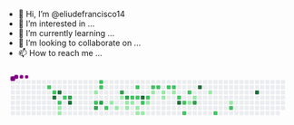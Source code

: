 - 👋 Hi, I’m @eliudefrancisco14
- 👀 I’m interested in ...
- 🌱 I’m currently learning ...
- 💞️ I’m looking to collaborate on ...
- 📫 How to reach me ...

<!---
eliudefrancisco14/eliudefrancisco14 is a ✨ special ✨ repository because its `README.md` (this file) appears on your GitHub profile.
You can click the Preview link to take a look at your changes.
--->
<svg viewBox="-16 -32 880 192" width="880" height="192" xmlns="http://www.w3.org/2000/svg"><style>@keyframes c0{61.36%{fill:var(--c2)}61.38%,to{fill:var(--ce)}}@keyframes c1{60.74%{fill:var(--c2)}60.76%,to{fill:var(--ce)}}@keyframes c2{95.94%{fill:var(--c4)}95.96%,to{fill:var(--ce)}}@keyframes c3{95.32%{fill:var(--c4)}95.34%,to{fill:var(--ce)}}@keyframes c4{59.18%{fill:var(--c2)}59.2%,to{fill:var(--ce)}}@keyframes c5{4.66%{fill:var(--c1)}4.68%,to{fill:var(--ce)}}@keyframes c6{4.97%{fill:var(--c1)}4.99%,to{fill:var(--ce)}}@keyframes c7{58.56%{fill:var(--c2)}58.58%,to{fill:var(--ce)}}@keyframes c8{63.85%{fill:var(--c3)}63.87%,to{fill:var(--ce)}}@keyframes c9{94.07%{fill:var(--c4)}94.09%,to{fill:var(--ce)}}@keyframes ca{8.4%{fill:var(--c1)}8.42%,to{fill:var(--ce)}}@keyframes cb{55.75%{fill:var(--c2)}55.77%,to{fill:var(--ce)}}@keyframes cc{66.66%{fill:var(--c3)}66.68%,to{fill:var(--ce)}}@keyframes cd{54.2%{fill:var(--c2)}54.22%,to{fill:var(--ce)}}@keyframes ce{53.88%{fill:var(--c2)}53.9%,to{fill:var(--ce)}}@keyframes cf{66.03%{fill:var(--c3)}66.05%,to{fill:var(--ce)}}@keyframes cg{31.14%{fill:var(--c2)}31.16%,to{fill:var(--ce)}}@keyframes ch{9.96%{fill:var(--c1)}9.98%,to{fill:var(--ce)}}@keyframes ci{10.58%{fill:var(--c1)}10.6%,to{fill:var(--ce)}}@keyframes cj{69.77%{fill:var(--c3)}69.79%,to{fill:var(--ce)}}@keyframes ck{29.59%{fill:var(--c1)}29.61%,to{fill:var(--ce)}}@keyframes cl{69.15%{fill:var(--c3)}69.17%,to{fill:var(--ce)}}@keyframes cm{11.52%{fill:var(--c1)}11.54%,to{fill:var(--ce)}}@keyframes cn{11.2%{fill:var(--c1)}11.22%,to{fill:var(--ce)}}@keyframes co{33.32%{fill:var(--c2)}33.34%,to{fill:var(--ce)}}@keyframes cp{11.83%{fill:var(--c1)}11.85%,to{fill:var(--ce)}}@keyframes cq{34.26%{fill:var(--c2)}34.28%,to{fill:var(--ce)}}@keyframes cr{33.63%{fill:var(--c2)}33.65%,to{fill:var(--ce)}}@keyframes cs{12.45%{fill:var(--c1)}12.47%,to{fill:var(--ce)}}@keyframes ct{12.76%{fill:var(--c1)}12.78%,to{fill:var(--ce)}}@keyframes cu{89.4%{fill:var(--c4)}89.42%,to{fill:var(--ce)}}@keyframes cv{50.46%{fill:var(--c2)}50.48%,to{fill:var(--ce)}}@keyframes cw{13.07%{fill:var(--c1)}13.09%,to{fill:var(--ce)}}@keyframes cx{49.83%{fill:var(--c2)}49.85%,to{fill:var(--ce)}}@keyframes cy{14.01%{fill:var(--c1)}14.03%,to{fill:var(--ce)}}@keyframes cz{35.19%{fill:var(--c2)}35.21%,to{fill:var(--ce)}}@keyframes c10{14.94%{fill:var(--c1)}14.96%,to{fill:var(--ce)}}@keyframes c11{35.5%{fill:var(--c2)}35.52%,to{fill:var(--ce)}}@keyframes c12{15.57%{fill:var(--c1)}15.59%,to{fill:var(--ce)}}@keyframes c13{15.88%{fill:var(--c1)}15.9%,to{fill:var(--ce)}}@keyframes c14{36.13%{fill:var(--c2)}36.15%,to{fill:var(--ce)}}@keyframes c15{36.44%{fill:var(--c2)}36.46%,to{fill:var(--ce)}}@keyframes c16{16.81%{fill:var(--c1)}16.83%,to{fill:var(--ce)}}@keyframes c17{37.37%{fill:var(--c2)}37.39%,to{fill:var(--ce)}}@keyframes c18{76.31%{fill:var(--c4)}76.33%,to{fill:var(--ce)}}@keyframes c19{38%{fill:var(--c2)}38.02%,to{fill:var(--ce)}}@keyframes c1a{38.62%{fill:var(--c2)}38.64%,to{fill:var(--ce)}}@keyframes c1b{40.18%{fill:var(--c2)}40.2%,to{fill:var(--ce)}}@keyframes c1c{24.6%{fill:var(--c1)}24.62%,to{fill:var(--ce)}}@keyframes c1d{18.37%{fill:var(--c1)}18.39%,to{fill:var(--ce)}}@keyframes c1e{75.38%{fill:var(--c3)}75.4%,to{fill:var(--ce)}}@keyframes c1f{78.49%{fill:var(--c4)}78.51%,to{fill:var(--ce)}}@keyframes c1g{19.62%{fill:var(--c1)}19.64%,to{fill:var(--ce)}}@keyframes c1h{42.98%{fill:var(--c2)}43%,to{fill:var(--ce)}}@keyframes c1i{21.49%{fill:var(--c1)}21.51%,to{fill:var(--ce)}}@keyframes c1j{44.23%{fill:var(--c2)}44.25%,to{fill:var(--ce)}}@keyframes c1k{82.23%{fill:var(--c4)}82.25%,to{fill:var(--ce)}}@keyframes u0{4.66%{transform:scale(0,1)}4.68%,4.97%{transform:scale(.05,1)}4.99%,8.4%{transform:scale(.1,1)}8.42%,9.96%{transform:scale(.14,1)}10.58%,9.98%{transform:scale(.19,1)}10.6%,11.2%{transform:scale(.24,1)}11.22%,11.52%{transform:scale(.29,1)}11.54%,11.83%{transform:scale(.33,1)}11.85%,12.45%{transform:scale(.38,1)}12.47%,12.76%{transform:scale(.43,1)}12.78%,13.07%{transform:scale(.48,1)}13.09%,14.01%{transform:scale(.52,1)}14.03%,14.94%{transform:scale(.57,1)}14.96%,15.57%{transform:scale(.62,1)}15.59%,15.88%{transform:scale(.67,1)}15.9%,16.81%{transform:scale(.71,1)}16.83%,18.37%{transform:scale(.76,1)}18.39%,19.62%{transform:scale(.81,1)}19.64%,21.49%{transform:scale(.86,1)}21.51%,24.6%{transform:scale(.9,1)}24.62%,29.59%{transform:scale(.95,1)}29.61%,to{transform:scale(1,1)}}@keyframes u1{31.14%{transform:scale(0,1)}31.16%,33.32%{transform:scale(.04,1)}33.34%,33.63%{transform:scale(.09,1)}33.65%,34.26%{transform:scale(.13,1)}34.28%,35.19%{transform:scale(.17,1)}35.21%,35.5%{transform:scale(.22,1)}35.52%,36.13%{transform:scale(.26,1)}36.15%,36.44%{transform:scale(.3,1)}36.46%,37.37%{transform:scale(.35,1)}37.39%,38%{transform:scale(.39,1)}38.02%,38.62%{transform:scale(.43,1)}38.64%,40.18%{transform:scale(.48,1)}40.2%,42.98%{transform:scale(.52,1)}43%,44.23%{transform:scale(.57,1)}44.25%,49.83%{transform:scale(.61,1)}49.85%,50.46%{transform:scale(.65,1)}50.48%,53.88%{transform:scale(.7,1)}53.9%,54.2%{transform:scale(.74,1)}54.22%,55.75%{transform:scale(.78,1)}55.77%,58.56%{transform:scale(.83,1)}58.58%,59.18%{transform:scale(.87,1)}59.2%,60.74%{transform:scale(.91,1)}60.76%,61.36%{transform:scale(.96,1)}61.38%,to{transform:scale(1,1)}}@keyframes u2{63.85%{transform:scale(0,1)}63.87%,66.03%{transform:scale(.17,1)}66.05%,66.66%{transform:scale(.33,1)}66.68%,69.15%{transform:scale(.5,1)}69.17%,69.77%{transform:scale(.67,1)}69.79%,75.38%{transform:scale(.83,1)}75.4%,to{transform:scale(1,1)}}@keyframes u3{76.31%{transform:scale(0,1)}76.33%,78.49%{transform:scale(.14,1)}78.51%,82.23%{transform:scale(.29,1)}82.25%,89.4%{transform:scale(.43,1)}89.42%,94.07%{transform:scale(.57,1)}94.09%,95.32%{transform:scale(.71,1)}95.34%,95.94%{transform:scale(.86,1)}95.96%,to{transform:scale(1,1)}}@keyframes s0{0%,99.69%{transform:translate(0,-16px)}.31%{transform:translate(0,0)}2.18%{transform:translate(96px,0)}2.8%{transform:translate(96px,32px)}3.12%,60.44%{transform:translate(112px,32px)}3.74%,59.81%{transform:translate(112px,64px)}4.05%{transform:translate(128px,64px)}4.36%{transform:translate(128px,80px)}4.67%{transform:translate(144px,80px)}4.98%{transform:translate(144px,96px)}6.85%{transform:translate(240px,96px)}7.79%{transform:translate(240px,48px)}8.1%{transform:translate(256px,48px)}8.41%{transform:translate(256px,32px)}9.35%{transform:translate(304px,32px)}9.97%{transform:translate(304px,64px)}10.28%{transform:translate(320px,64px)}10.59%{transform:translate(320px,80px)}11.21%,68.54%{transform:translate(352px,80px)}11.53%{transform:translate(352px,64px)}12.15%,28.35%,50.78%{transform:translate(384px,64px)}12.77%{transform:translate(384px,96px)}13.4%{transform:translate(416px,96px)}14.02%,50.16%{transform:translate(416px,64px)}14.33%{transform:translate(432px,64px)}14.95%{transform:translate(432px,32px)}15.58%{transform:translate(464px,32px)}15.89%{transform:translate(464px,48px)}16.51%{transform:translate(496px,48px)}16.82%{transform:translate(496px,32px)}17.45%{transform:translate(528px,32px)}17.76%,37.69%{transform:translate(528px,48px)}19.31%{transform:translate(608px,48px)}19.63%{transform:translate(608px,32px)}20.87%{transform:translate(672px,32px)}21.5%{transform:translate(672px,64px)}21.81%{transform:translate(656px,64px)}22.12%{transform:translate(656px,48px)}24.3%{transform:translate(544px,48px)}24.92%{transform:translate(544px,80px)}28.04%{transform:translate(384px,80px)}29.28%{transform:translate(336px,64px)}29.6%{transform:translate(336px,48px)}30.53%{transform:translate(288px,48px)}31.15%{transform:translate(288px,80px)}32.71%{transform:translate(368px,80px)}33.33%{transform:translate(368px,48px)}33.64%{transform:translate(384px,48px)}34.27%,51.71%{transform:translate(384px,16px)}36.76%{transform:translate(512px,16px)}37.38%,76.64%{transform:translate(512px,48px)}38.63%{transform:translate(528px,96px)}38.94%{transform:translate(544px,96px)}40.19%{transform:translate(544px,32px)}41.74%{transform:translate(624px,32px)}42.99%{transform:translate(624px,96px)}43.93%{transform:translate(672px,96px)}44.86%{transform:translate(672px,48px)}49.84%{transform:translate(416px,48px)}53.89%{transform:translate(272px,16px)}54.21%{transform:translate(272px,0)}54.52%{transform:translate(256px,0)}55.76%,66.36%{transform:translate(256px,64px)}56.07%{transform:translate(240px,64px)}56.7%{transform:translate(240px,32px)}58.26%,95.02%{transform:translate(160px,32px)}58.57%{transform:translate(160px,48px)}58.88%{transform:translate(144px,48px)}59.19%{transform:translate(144px,64px)}60.75%,95.64%{transform:translate(128px,32px)}61.06%{transform:translate(128px,16px)}61.37%{transform:translate(112px,16px)}61.68%,97.2%{transform:translate(112px,0)}62.93%{transform:translate(176px,0)}63.86%,93.77%{transform:translate(176px,48px)}65.73%{transform:translate(272px,48px)}66.04%{transform:translate(272px,64px)}66.67%{transform:translate(256px,80px)}69.47%{transform:translate(352px,32px)}69.78%{transform:translate(336px,32px)}70.09%{transform:translate(336px,16px)}74.45%{transform:translate(560px,16px)}75.39%{transform:translate(560px,64px)}76.32%{transform:translate(512px,64px)}77.88%{transform:translate(576px,48px)}78.5%{transform:translate(576px,16px)}81.93%{transform:translate(752px,16px)}82.24%{transform:translate(752px,32px)}89.1%{transform:translate(400px,32px)}89.41%{transform:translate(400px,48px)}94.08%{transform:translate(176px,64px)}94.39%{transform:translate(160px,64px)}95.95%{transform:translate(128px,48px)}96.26%{transform:translate(112px,48px)}98.13%{transform:translate(64px,0)}98.44%{transform:translate(64px,-16px)}}@keyframes s1{0%,99.69%{transform:translate(16px,-16px)}.31%{transform:translate(0,-16px)}.62%{transform:translate(0,0)}2.49%{transform:translate(96px,0)}3.12%{transform:translate(96px,32px)}3.43%,60.75%{transform:translate(112px,32px)}4.05%,60.12%{transform:translate(112px,64px)}4.36%{transform:translate(128px,64px)}4.67%{transform:translate(128px,80px)}4.98%{transform:translate(144px,80px)}5.3%{transform:translate(144px,96px)}7.17%{transform:translate(240px,96px)}8.1%{transform:translate(240px,48px)}8.41%{transform:translate(256px,48px)}8.72%{transform:translate(256px,32px)}9.66%{transform:translate(304px,32px)}10.28%{transform:translate(304px,64px)}10.59%{transform:translate(320px,64px)}10.9%{transform:translate(320px,80px)}11.53%,68.85%{transform:translate(352px,80px)}11.84%{transform:translate(352px,64px)}12.46%,28.66%,51.09%{transform:translate(384px,64px)}13.08%{transform:translate(384px,96px)}13.71%{transform:translate(416px,96px)}14.33%,50.47%{transform:translate(416px,64px)}14.64%{transform:translate(432px,64px)}15.26%{transform:translate(432px,32px)}15.89%{transform:translate(464px,32px)}16.2%{transform:translate(464px,48px)}16.82%{transform:translate(496px,48px)}17.13%{transform:translate(496px,32px)}17.76%{transform:translate(528px,32px)}18.07%,38.01%{transform:translate(528px,48px)}19.63%{transform:translate(608px,48px)}19.94%{transform:translate(608px,32px)}21.18%{transform:translate(672px,32px)}21.81%{transform:translate(672px,64px)}22.12%{transform:translate(656px,64px)}22.43%{transform:translate(656px,48px)}24.61%{transform:translate(544px,48px)}25.23%{transform:translate(544px,80px)}28.35%{transform:translate(384px,80px)}29.6%{transform:translate(336px,64px)}29.91%{transform:translate(336px,48px)}30.84%{transform:translate(288px,48px)}31.46%{transform:translate(288px,80px)}33.02%{transform:translate(368px,80px)}33.64%{transform:translate(368px,48px)}33.96%{transform:translate(384px,48px)}34.58%,52.02%{transform:translate(384px,16px)}37.07%{transform:translate(512px,16px)}37.69%,76.95%{transform:translate(512px,48px)}38.94%{transform:translate(528px,96px)}39.25%{transform:translate(544px,96px)}40.5%{transform:translate(544px,32px)}42.06%{transform:translate(624px,32px)}43.3%{transform:translate(624px,96px)}44.24%{transform:translate(672px,96px)}45.17%{transform:translate(672px,48px)}50.16%{transform:translate(416px,48px)}54.21%{transform:translate(272px,16px)}54.52%{transform:translate(272px,0)}54.83%{transform:translate(256px,0)}56.07%,66.67%{transform:translate(256px,64px)}56.39%{transform:translate(240px,64px)}57.01%{transform:translate(240px,32px)}58.57%,95.33%{transform:translate(160px,32px)}58.88%{transform:translate(160px,48px)}59.19%{transform:translate(144px,48px)}59.5%{transform:translate(144px,64px)}61.06%,95.95%{transform:translate(128px,32px)}61.37%{transform:translate(128px,16px)}61.68%{transform:translate(112px,16px)}61.99%,97.51%{transform:translate(112px,0)}63.24%{transform:translate(176px,0)}64.17%,94.08%{transform:translate(176px,48px)}66.04%{transform:translate(272px,48px)}66.36%{transform:translate(272px,64px)}66.98%{transform:translate(256px,80px)}69.78%{transform:translate(352px,32px)}70.09%{transform:translate(336px,32px)}70.4%{transform:translate(336px,16px)}74.77%{transform:translate(560px,16px)}75.7%{transform:translate(560px,64px)}76.64%{transform:translate(512px,64px)}78.19%{transform:translate(576px,48px)}78.82%{transform:translate(576px,16px)}82.24%{transform:translate(752px,16px)}82.55%{transform:translate(752px,32px)}89.41%{transform:translate(400px,32px)}89.72%{transform:translate(400px,48px)}94.39%{transform:translate(176px,64px)}94.7%{transform:translate(160px,64px)}96.26%{transform:translate(128px,48px)}96.57%{transform:translate(112px,48px)}98.44%{transform:translate(64px,0)}98.75%{transform:translate(64px,-16px)}}@keyframes s2{0%,99.69%{transform:translate(32px,-16px)}.62%{transform:translate(0,-16px)}.93%{transform:translate(0,0)}2.8%{transform:translate(96px,0)}3.43%{transform:translate(96px,32px)}3.74%,61.06%{transform:translate(112px,32px)}4.36%,60.44%{transform:translate(112px,64px)}4.67%{transform:translate(128px,64px)}4.98%{transform:translate(128px,80px)}5.3%{transform:translate(144px,80px)}5.61%{transform:translate(144px,96px)}7.48%{transform:translate(240px,96px)}8.41%{transform:translate(240px,48px)}8.72%{transform:translate(256px,48px)}9.03%{transform:translate(256px,32px)}9.97%{transform:translate(304px,32px)}10.59%{transform:translate(304px,64px)}10.9%{transform:translate(320px,64px)}11.21%{transform:translate(320px,80px)}11.84%,69.16%{transform:translate(352px,80px)}12.15%{transform:translate(352px,64px)}12.77%,28.97%,51.4%{transform:translate(384px,64px)}13.4%{transform:translate(384px,96px)}14.02%{transform:translate(416px,96px)}14.64%,50.78%{transform:translate(416px,64px)}14.95%{transform:translate(432px,64px)}15.58%{transform:translate(432px,32px)}16.2%{transform:translate(464px,32px)}16.51%{transform:translate(464px,48px)}17.13%{transform:translate(496px,48px)}17.45%{transform:translate(496px,32px)}18.07%{transform:translate(528px,32px)}18.38%,38.32%{transform:translate(528px,48px)}19.94%{transform:translate(608px,48px)}20.25%{transform:translate(608px,32px)}21.5%{transform:translate(672px,32px)}22.12%{transform:translate(672px,64px)}22.43%{transform:translate(656px,64px)}22.74%{transform:translate(656px,48px)}24.92%{transform:translate(544px,48px)}25.55%{transform:translate(544px,80px)}28.66%{transform:translate(384px,80px)}29.91%{transform:translate(336px,64px)}30.22%{transform:translate(336px,48px)}31.15%{transform:translate(288px,48px)}31.78%{transform:translate(288px,80px)}33.33%{transform:translate(368px,80px)}33.96%{transform:translate(368px,48px)}34.27%{transform:translate(384px,48px)}34.89%,52.34%{transform:translate(384px,16px)}37.38%{transform:translate(512px,16px)}38.01%,77.26%{transform:translate(512px,48px)}39.25%{transform:translate(528px,96px)}39.56%{transform:translate(544px,96px)}40.81%{transform:translate(544px,32px)}42.37%{transform:translate(624px,32px)}43.61%{transform:translate(624px,96px)}44.55%{transform:translate(672px,96px)}45.48%{transform:translate(672px,48px)}50.47%{transform:translate(416px,48px)}54.52%{transform:translate(272px,16px)}54.83%{transform:translate(272px,0)}55.14%{transform:translate(256px,0)}56.39%,66.98%{transform:translate(256px,64px)}56.7%{transform:translate(240px,64px)}57.32%{transform:translate(240px,32px)}58.88%,95.64%{transform:translate(160px,32px)}59.19%{transform:translate(160px,48px)}59.5%{transform:translate(144px,48px)}59.81%{transform:translate(144px,64px)}61.37%,96.26%{transform:translate(128px,32px)}61.68%{transform:translate(128px,16px)}61.99%{transform:translate(112px,16px)}62.31%,97.82%{transform:translate(112px,0)}63.55%{transform:translate(176px,0)}64.49%,94.39%{transform:translate(176px,48px)}66.36%{transform:translate(272px,48px)}66.67%{transform:translate(272px,64px)}67.29%{transform:translate(256px,80px)}70.09%{transform:translate(352px,32px)}70.4%{transform:translate(336px,32px)}70.72%{transform:translate(336px,16px)}75.08%{transform:translate(560px,16px)}76.01%{transform:translate(560px,64px)}76.95%{transform:translate(512px,64px)}78.5%{transform:translate(576px,48px)}79.13%{transform:translate(576px,16px)}82.55%{transform:translate(752px,16px)}82.87%{transform:translate(752px,32px)}89.72%{transform:translate(400px,32px)}90.03%{transform:translate(400px,48px)}94.7%{transform:translate(176px,64px)}95.02%{transform:translate(160px,64px)}96.57%{transform:translate(128px,48px)}96.88%{transform:translate(112px,48px)}98.75%{transform:translate(64px,0)}99.07%{transform:translate(64px,-16px)}}@keyframes s3{0%,99.69%{transform:translate(48px,-16px)}.93%{transform:translate(0,-16px)}1.25%{transform:translate(0,0)}3.12%{transform:translate(96px,0)}3.74%{transform:translate(96px,32px)}4.05%,61.37%{transform:translate(112px,32px)}4.67%,60.75%{transform:translate(112px,64px)}4.98%{transform:translate(128px,64px)}5.3%{transform:translate(128px,80px)}5.61%{transform:translate(144px,80px)}5.92%{transform:translate(144px,96px)}7.79%{transform:translate(240px,96px)}8.72%{transform:translate(240px,48px)}9.03%{transform:translate(256px,48px)}9.35%{transform:translate(256px,32px)}10.28%{transform:translate(304px,32px)}10.9%{transform:translate(304px,64px)}11.21%{transform:translate(320px,64px)}11.53%{transform:translate(320px,80px)}12.15%,69.47%{transform:translate(352px,80px)}12.46%{transform:translate(352px,64px)}13.08%,29.28%,51.71%{transform:translate(384px,64px)}13.71%{transform:translate(384px,96px)}14.33%{transform:translate(416px,96px)}14.95%,51.09%{transform:translate(416px,64px)}15.26%{transform:translate(432px,64px)}15.89%{transform:translate(432px,32px)}16.51%{transform:translate(464px,32px)}16.82%{transform:translate(464px,48px)}17.45%{transform:translate(496px,48px)}17.76%{transform:translate(496px,32px)}18.38%{transform:translate(528px,32px)}18.69%,38.63%{transform:translate(528px,48px)}20.25%{transform:translate(608px,48px)}20.56%{transform:translate(608px,32px)}21.81%{transform:translate(672px,32px)}22.43%{transform:translate(672px,64px)}22.74%{transform:translate(656px,64px)}23.05%{transform:translate(656px,48px)}25.23%{transform:translate(544px,48px)}25.86%{transform:translate(544px,80px)}28.97%{transform:translate(384px,80px)}30.22%{transform:translate(336px,64px)}30.53%{transform:translate(336px,48px)}31.46%{transform:translate(288px,48px)}32.09%{transform:translate(288px,80px)}33.64%{transform:translate(368px,80px)}34.27%{transform:translate(368px,48px)}34.58%{transform:translate(384px,48px)}35.2%,52.65%{transform:translate(384px,16px)}37.69%{transform:translate(512px,16px)}38.32%,77.57%{transform:translate(512px,48px)}39.56%{transform:translate(528px,96px)}39.88%{transform:translate(544px,96px)}41.12%{transform:translate(544px,32px)}42.68%{transform:translate(624px,32px)}43.93%{transform:translate(624px,96px)}44.86%{transform:translate(672px,96px)}45.79%{transform:translate(672px,48px)}50.78%{transform:translate(416px,48px)}54.83%{transform:translate(272px,16px)}55.14%{transform:translate(272px,0)}55.45%{transform:translate(256px,0)}56.7%,67.29%{transform:translate(256px,64px)}57.01%{transform:translate(240px,64px)}57.63%{transform:translate(240px,32px)}59.19%,95.95%{transform:translate(160px,32px)}59.5%{transform:translate(160px,48px)}59.81%{transform:translate(144px,48px)}60.12%{transform:translate(144px,64px)}61.68%,96.57%{transform:translate(128px,32px)}61.99%{transform:translate(128px,16px)}62.31%{transform:translate(112px,16px)}62.62%,98.13%{transform:translate(112px,0)}63.86%{transform:translate(176px,0)}64.8%,94.7%{transform:translate(176px,48px)}66.67%{transform:translate(272px,48px)}66.98%{transform:translate(272px,64px)}67.6%{transform:translate(256px,80px)}70.4%{transform:translate(352px,32px)}70.72%{transform:translate(336px,32px)}71.03%{transform:translate(336px,16px)}75.39%{transform:translate(560px,16px)}76.32%{transform:translate(560px,64px)}77.26%{transform:translate(512px,64px)}78.82%{transform:translate(576px,48px)}79.44%{transform:translate(576px,16px)}82.87%{transform:translate(752px,16px)}83.18%{transform:translate(752px,32px)}90.03%{transform:translate(400px,32px)}90.34%{transform:translate(400px,48px)}95.02%{transform:translate(176px,64px)}95.33%{transform:translate(160px,64px)}96.88%{transform:translate(128px,48px)}97.2%{transform:translate(112px,48px)}99.07%{transform:translate(64px,0)}99.38%{transform:translate(64px,-16px)}}:root{--cb:#1b1f230a;--cs:purple;--ce:#ebedf0;--c0:#ebedf0;--c1:#9be9a8;--c2:#40c463;--c3:#30a14e;--c4:#216e39}@media (prefers-color-scheme:dark){:root{--cb:#1b1f230a;--cs:purple;--ce:#161b22;--c1:#01311f;--c2:#034525;--c3:#0f6d31;--c4:#00c647}}.c{shape-rendering:geometricPrecision;rx:2;ry:2;fill:var(--ce);stroke-width:1px;stroke:var(--cb);animation:none 32100ms linear infinite}.c.c0,.c.c1{fill:var(--c2);animation-name:c0}.c.c1{animation-name:c1}.c.c2,.c.c3{fill:var(--c4);animation-name:c2}.c.c3{animation-name:c3}.c.c4{fill:var(--c2);animation-name:c4}.c.c5,.c.c6{fill:var(--c1);animation-name:c5}.c.c6{animation-name:c6}.c.c7{fill:var(--c2);animation-name:c7}.c.c8{fill:var(--c3);animation-name:c8}.c.c9{fill:var(--c4);animation-name:c9}.c.ca{fill:var(--c1);animation-name:ca}.c.cb{fill:var(--c2);animation-name:cb}.c.cc{fill:var(--c3);animation-name:cc}.c.cd,.c.ce{fill:var(--c2);animation-name:cd}.c.ce{animation-name:ce}.c.cf{fill:var(--c3);animation-name:cf}.c.cg{fill:var(--c2);animation-name:cg}.c.ch,.c.ci{fill:var(--c1);animation-name:ch}.c.ci{animation-name:ci}.c.cj{fill:var(--c3);animation-name:cj}.c.ck{fill:var(--c1);animation-name:ck}.c.cl{fill:var(--c3);animation-name:cl}.c.cm,.c.cn{fill:var(--c1);animation-name:cm}.c.cn{animation-name:cn}.c.co{fill:var(--c2);animation-name:co}.c.cp{fill:var(--c1);animation-name:cp}.c.cq,.c.cr{fill:var(--c2);animation-name:cq}.c.cr{animation-name:cr}.c.cs,.c.ct{fill:var(--c1);animation-name:cs}.c.ct{animation-name:ct}.c.cu{fill:var(--c4);animation-name:cu}.c.cv{fill:var(--c2);animation-name:cv}.c.cw{fill:var(--c1);animation-name:cw}.c.cx{fill:var(--c2);animation-name:cx}.c.cy{fill:var(--c1);animation-name:cy}.c.cz{fill:var(--c2);animation-name:cz}.c.c10{fill:var(--c1);animation-name:c10}.c.c11{fill:var(--c2);animation-name:c11}.c.c12,.c.c13{fill:var(--c1);animation-name:c12}.c.c13{animation-name:c13}.c.c14,.c.c15{fill:var(--c2);animation-name:c14}.c.c15{animation-name:c15}.c.c16{fill:var(--c1);animation-name:c16}.c.c17{fill:var(--c2);animation-name:c17}.c.c18{fill:var(--c4);animation-name:c18}.c.c19,.c.c1a,.c.c1b{fill:var(--c2);animation-name:c19}.c.c1a,.c.c1b{animation-name:c1a}.c.c1b{animation-name:c1b}.c.c1c,.c.c1d{fill:var(--c1);animation-name:c1c}.c.c1d{animation-name:c1d}.c.c1e{fill:var(--c3);animation-name:c1e}.c.c1f{fill:var(--c4);animation-name:c1f}.c.c1g{fill:var(--c1);animation-name:c1g}.c.c1h{fill:var(--c2);animation-name:c1h}.c.c1i{fill:var(--c1);animation-name:c1i}.c.c1j{fill:var(--c2);animation-name:c1j}.c.c1k{fill:var(--c4);animation-name:c1k}.s,.u{animation:none linear 32100ms infinite}.u,.u.u0{transform-origin:0 0}.u{transform:scale(0,1)}.u.u0{fill:var(--c1);animation-name:u0}.u.u1{fill:var(--c2);animation-name:u1;transform-origin:312.4px 0}.u.u2{fill:var(--c3);animation-name:u2;transform-origin:654.6px 0}.u.u3{fill:var(--c4);animation-name:u3;transform-origin:743.9px 0}.s{shape-rendering:geometricPrecision;fill:var(--cs)}.s.s0{transform:translate(0,-16px);animation-name:s0}.s.s1{transform:translate(16px,-16px);animation-name:s1}.s.s2{transform:translate(32px,-16px);animation-name:s2}.s.s3{transform:translate(48px,-16px);animation-name:s3}</style><rect class="c" x="2" y="2" width="12" height="12"/><rect class="c" x="2" y="18" width="12" height="12"/><rect class="c" x="2" y="34" width="12" height="12"/><rect class="c" x="2" y="50" width="12" height="12"/><rect class="c" x="2" y="66" width="12" height="12"/><rect class="c" x="2" y="82" width="12" height="12"/><rect class="c" x="2" y="98" width="12" height="12"/><rect class="c" x="18" y="2" width="12" height="12"/><rect class="c" x="18" y="18" width="12" height="12"/><rect class="c" x="18" y="34" width="12" height="12"/><rect class="c" x="18" y="50" width="12" height="12"/><rect class="c" x="18" y="66" width="12" height="12"/><rect class="c" x="18" y="82" width="12" height="12"/><rect class="c" x="18" y="98" width="12" height="12"/><rect class="c" x="34" y="2" width="12" height="12"/><rect class="c" x="34" y="18" width="12" height="12"/><rect class="c" x="34" y="34" width="12" height="12"/><rect class="c" x="34" y="50" width="12" height="12"/><rect class="c" x="34" y="66" width="12" height="12"/><rect class="c" x="34" y="82" width="12" height="12"/><rect class="c" x="34" y="98" width="12" height="12"/><rect class="c" x="50" y="2" width="12" height="12"/><rect class="c" x="50" y="18" width="12" height="12"/><rect class="c" x="50" y="34" width="12" height="12"/><rect class="c" x="50" y="50" width="12" height="12"/><rect class="c" x="50" y="66" width="12" height="12"/><rect class="c" x="50" y="82" width="12" height="12"/><rect class="c" x="50" y="98" width="12" height="12"/><rect class="c" x="66" y="2" width="12" height="12"/><rect class="c" x="66" y="18" width="12" height="12"/><rect class="c" x="66" y="34" width="12" height="12"/><rect class="c" x="66" y="50" width="12" height="12"/><rect class="c" x="66" y="66" width="12" height="12"/><rect class="c" x="66" y="82" width="12" height="12"/><rect class="c" x="66" y="98" width="12" height="12"/><rect class="c" x="82" y="2" width="12" height="12"/><rect class="c" x="82" y="18" width="12" height="12"/><rect class="c" x="82" y="34" width="12" height="12"/><rect class="c" x="82" y="50" width="12" height="12"/><rect class="c" x="82" y="66" width="12" height="12"/><rect class="c" x="82" y="82" width="12" height="12"/><rect class="c" x="82" y="98" width="12" height="12"/><rect class="c" x="98" y="2" width="12" height="12"/><rect class="c" x="98" y="18" width="12" height="12"/><rect class="c" x="98" y="34" width="12" height="12"/><rect class="c" x="98" y="50" width="12" height="12"/><rect class="c" x="98" y="66" width="12" height="12"/><rect class="c" x="98" y="82" width="12" height="12"/><rect class="c" x="98" y="98" width="12" height="12"/><rect class="c" x="114" y="2" width="12" height="12"/><rect class="c c0" x="114" y="18" width="12" height="12"/><rect class="c" x="114" y="34" width="12" height="12"/><rect class="c" x="114" y="50" width="12" height="12"/><rect class="c" x="114" y="66" width="12" height="12"/><rect class="c" x="114" y="82" width="12" height="12"/><rect class="c" x="114" y="98" width="12" height="12"/><rect class="c" x="130" y="2" width="12" height="12"/><rect class="c" x="130" y="18" width="12" height="12"/><rect class="c c1" x="130" y="34" width="12" height="12"/><rect class="c c2" x="130" y="50" width="12" height="12"/><rect class="c" x="130" y="66" width="12" height="12"/><rect class="c" x="130" y="82" width="12" height="12"/><rect class="c" x="130" y="98" width="12" height="12"/><rect class="c" x="146" y="2" width="12" height="12"/><rect class="c" x="146" y="18" width="12" height="12"/><rect class="c c3" x="146" y="34" width="12" height="12"/><rect class="c" x="146" y="50" width="12" height="12"/><rect class="c c4" x="146" y="66" width="12" height="12"/><rect class="c c5" x="146" y="82" width="12" height="12"/><rect class="c c6" x="146" y="98" width="12" height="12"/><rect class="c" x="162" y="2" width="12" height="12"/><rect class="c" x="162" y="18" width="12" height="12"/><rect class="c" x="162" y="34" width="12" height="12"/><rect class="c c7" x="162" y="50" width="12" height="12"/><rect class="c" x="162" y="66" width="12" height="12"/><rect class="c" x="162" y="82" width="12" height="12"/><rect class="c" x="162" y="98" width="12" height="12"/><rect class="c" x="178" y="2" width="12" height="12"/><rect class="c" x="178" y="18" width="12" height="12"/><rect class="c" x="178" y="34" width="12" height="12"/><rect class="c c8" x="178" y="50" width="12" height="12"/><rect class="c c9" x="178" y="66" width="12" height="12"/><rect class="c" x="178" y="82" width="12" height="12"/><rect class="c" x="178" y="98" width="12" height="12"/><rect class="c" x="194" y="2" width="12" height="12"/><rect class="c" x="194" y="18" width="12" height="12"/><rect class="c" x="194" y="34" width="12" height="12"/><rect class="c" x="194" y="50" width="12" height="12"/><rect class="c" x="194" y="66" width="12" height="12"/><rect class="c" x="194" y="82" width="12" height="12"/><rect class="c" x="194" y="98" width="12" height="12"/><rect class="c" x="210" y="2" width="12" height="12"/><rect class="c" x="210" y="18" width="12" height="12"/><rect class="c" x="210" y="34" width="12" height="12"/><rect class="c" x="210" y="50" width="12" height="12"/><rect class="c" x="210" y="66" width="12" height="12"/><rect class="c" x="210" y="82" width="12" height="12"/><rect class="c" x="210" y="98" width="12" height="12"/><rect class="c" x="226" y="2" width="12" height="12"/><rect class="c" x="226" y="18" width="12" height="12"/><rect class="c" x="226" y="34" width="12" height="12"/><rect class="c" x="226" y="50" width="12" height="12"/><rect class="c" x="226" y="66" width="12" height="12"/><rect class="c" x="226" y="82" width="12" height="12"/><rect class="c" x="226" y="98" width="12" height="12"/><rect class="c" x="242" y="2" width="12" height="12"/><rect class="c" x="242" y="18" width="12" height="12"/><rect class="c" x="242" y="34" width="12" height="12"/><rect class="c" x="242" y="50" width="12" height="12"/><rect class="c" x="242" y="66" width="12" height="12"/><rect class="c" x="242" y="82" width="12" height="12"/><rect class="c" x="242" y="98" width="12" height="12"/><rect class="c" x="258" y="2" width="12" height="12"/><rect class="c" x="258" y="18" width="12" height="12"/><rect class="c ca" x="258" y="34" width="12" height="12"/><rect class="c" x="258" y="50" width="12" height="12"/><rect class="c cb" x="258" y="66" width="12" height="12"/><rect class="c cc" x="258" y="82" width="12" height="12"/><rect class="c" x="258" y="98" width="12" height="12"/><rect class="c cd" x="274" y="2" width="12" height="12"/><rect class="c ce" x="274" y="18" width="12" height="12"/><rect class="c" x="274" y="34" width="12" height="12"/><rect class="c" x="274" y="50" width="12" height="12"/><rect class="c cf" x="274" y="66" width="12" height="12"/><rect class="c" x="274" y="82" width="12" height="12"/><rect class="c" x="274" y="98" width="12" height="12"/><rect class="c" x="290" y="2" width="12" height="12"/><rect class="c" x="290" y="18" width="12" height="12"/><rect class="c" x="290" y="34" width="12" height="12"/><rect class="c" x="290" y="50" width="12" height="12"/><rect class="c" x="290" y="66" width="12" height="12"/><rect class="c cg" x="290" y="82" width="12" height="12"/><rect class="c" x="290" y="98" width="12" height="12"/><rect class="c" x="306" y="2" width="12" height="12"/><rect class="c" x="306" y="18" width="12" height="12"/><rect class="c" x="306" y="34" width="12" height="12"/><rect class="c" x="306" y="50" width="12" height="12"/><rect class="c ch" x="306" y="66" width="12" height="12"/><rect class="c" x="306" y="82" width="12" height="12"/><rect class="c" x="306" y="98" width="12" height="12"/><rect class="c" x="322" y="2" width="12" height="12"/><rect class="c" x="322" y="18" width="12" height="12"/><rect class="c" x="322" y="34" width="12" height="12"/><rect class="c" x="322" y="50" width="12" height="12"/><rect class="c" x="322" y="66" width="12" height="12"/><rect class="c ci" x="322" y="82" width="12" height="12"/><rect class="c" x="322" y="98" width="12" height="12"/><rect class="c" x="338" y="2" width="12" height="12"/><rect class="c" x="338" y="18" width="12" height="12"/><rect class="c cj" x="338" y="34" width="12" height="12"/><rect class="c ck" x="338" y="50" width="12" height="12"/><rect class="c" x="338" y="66" width="12" height="12"/><rect class="c" x="338" y="82" width="12" height="12"/><rect class="c" x="338" y="98" width="12" height="12"/><rect class="c" x="354" y="2" width="12" height="12"/><rect class="c" x="354" y="18" width="12" height="12"/><rect class="c" x="354" y="34" width="12" height="12"/><rect class="c cl" x="354" y="50" width="12" height="12"/><rect class="c cm" x="354" y="66" width="12" height="12"/><rect class="c cn" x="354" y="82" width="12" height="12"/><rect class="c" x="354" y="98" width="12" height="12"/><rect class="c" x="370" y="2" width="12" height="12"/><rect class="c" x="370" y="18" width="12" height="12"/><rect class="c" x="370" y="34" width="12" height="12"/><rect class="c co" x="370" y="50" width="12" height="12"/><rect class="c cp" x="370" y="66" width="12" height="12"/><rect class="c" x="370" y="82" width="12" height="12"/><rect class="c" x="370" y="98" width="12" height="12"/><rect class="c" x="386" y="2" width="12" height="12"/><rect class="c cq" x="386" y="18" width="12" height="12"/><rect class="c" x="386" y="34" width="12" height="12"/><rect class="c cr" x="386" y="50" width="12" height="12"/><rect class="c" x="386" y="66" width="12" height="12"/><rect class="c cs" x="386" y="82" width="12" height="12"/><rect class="c ct" x="386" y="98" width="12" height="12"/><rect class="c" x="402" y="2" width="12" height="12"/><rect class="c" x="402" y="18" width="12" height="12"/><rect class="c" x="402" y="34" width="12" height="12"/><rect class="c cu" x="402" y="50" width="12" height="12"/><rect class="c cv" x="402" y="66" width="12" height="12"/><rect class="c" x="402" y="82" width="12" height="12"/><rect class="c cw" x="402" y="98" width="12" height="12"/><rect class="c" x="418" y="2" width="12" height="12"/><rect class="c" x="418" y="18" width="12" height="12"/><rect class="c" x="418" y="34" width="12" height="12"/><rect class="c cx" x="418" y="50" width="12" height="12"/><rect class="c cy" x="418" y="66" width="12" height="12"/><rect class="c" x="418" y="82" width="12" height="12"/><rect class="c" x="418" y="98" width="12" height="12"/><rect class="c" x="434" y="2" width="12" height="12"/><rect class="c cz" x="434" y="18" width="12" height="12"/><rect class="c c10" x="434" y="34" width="12" height="12"/><rect class="c" x="434" y="50" width="12" height="12"/><rect class="c" x="434" y="66" width="12" height="12"/><rect class="c" x="434" y="82" width="12" height="12"/><rect class="c" x="434" y="98" width="12" height="12"/><rect class="c" x="450" y="2" width="12" height="12"/><rect class="c c11" x="450" y="18" width="12" height="12"/><rect class="c" x="450" y="34" width="12" height="12"/><rect class="c" x="450" y="50" width="12" height="12"/><rect class="c" x="450" y="66" width="12" height="12"/><rect class="c" x="450" y="82" width="12" height="12"/><rect class="c" x="450" y="98" width="12" height="12"/><rect class="c" x="466" y="2" width="12" height="12"/><rect class="c" x="466" y="18" width="12" height="12"/><rect class="c c12" x="466" y="34" width="12" height="12"/><rect class="c c13" x="466" y="50" width="12" height="12"/><rect class="c" x="466" y="66" width="12" height="12"/><rect class="c" x="466" y="82" width="12" height="12"/><rect class="c" x="466" y="98" width="12" height="12"/><rect class="c" x="482" y="2" width="12" height="12"/><rect class="c c14" x="482" y="18" width="12" height="12"/><rect class="c" x="482" y="34" width="12" height="12"/><rect class="c" x="482" y="50" width="12" height="12"/><rect class="c" x="482" y="66" width="12" height="12"/><rect class="c" x="482" y="82" width="12" height="12"/><rect class="c" x="482" y="98" width="12" height="12"/><rect class="c" x="498" y="2" width="12" height="12"/><rect class="c c15" x="498" y="18" width="12" height="12"/><rect class="c c16" x="498" y="34" width="12" height="12"/><rect class="c" x="498" y="50" width="12" height="12"/><rect class="c" x="498" y="66" width="12" height="12"/><rect class="c" x="498" y="82" width="12" height="12"/><rect class="c" x="498" y="98" width="12" height="12"/><rect class="c" x="514" y="2" width="12" height="12"/><rect class="c" x="514" y="18" width="12" height="12"/><rect class="c" x="514" y="34" width="12" height="12"/><rect class="c c17" x="514" y="50" width="12" height="12"/><rect class="c c18" x="514" y="66" width="12" height="12"/><rect class="c" x="514" y="82" width="12" height="12"/><rect class="c" x="514" y="98" width="12" height="12"/><rect class="c" x="530" y="2" width="12" height="12"/><rect class="c" x="530" y="18" width="12" height="12"/><rect class="c" x="530" y="34" width="12" height="12"/><rect class="c" x="530" y="50" width="12" height="12"/><rect class="c c19" x="530" y="66" width="12" height="12"/><rect class="c" x="530" y="82" width="12" height="12"/><rect class="c c1a" x="530" y="98" width="12" height="12"/><rect class="c" x="546" y="2" width="12" height="12"/><rect class="c" x="546" y="18" width="12" height="12"/><rect class="c c1b" x="546" y="34" width="12" height="12"/><rect class="c" x="546" y="50" width="12" height="12"/><rect class="c c1c" x="546" y="66" width="12" height="12"/><rect class="c" x="546" y="82" width="12" height="12"/><rect class="c" x="546" y="98" width="12" height="12"/><rect class="c" x="562" y="2" width="12" height="12"/><rect class="c" x="562" y="18" width="12" height="12"/><rect class="c" x="562" y="34" width="12" height="12"/><rect class="c c1d" x="562" y="50" width="12" height="12"/><rect class="c c1e" x="562" y="66" width="12" height="12"/><rect class="c" x="562" y="82" width="12" height="12"/><rect class="c" x="562" y="98" width="12" height="12"/><rect class="c" x="578" y="2" width="12" height="12"/><rect class="c c1f" x="578" y="18" width="12" height="12"/><rect class="c" x="578" y="34" width="12" height="12"/><rect class="c" x="578" y="50" width="12" height="12"/><rect class="c" x="578" y="66" width="12" height="12"/><rect class="c" x="578" y="82" width="12" height="12"/><rect class="c" x="578" y="98" width="12" height="12"/><rect class="c" x="594" y="2" width="12" height="12"/><rect class="c" x="594" y="18" width="12" height="12"/><rect class="c" x="594" y="34" width="12" height="12"/><rect class="c" x="594" y="50" width="12" height="12"/><rect class="c" x="594" y="66" width="12" height="12"/><rect class="c" x="594" y="82" width="12" height="12"/><rect class="c" x="594" y="98" width="12" height="12"/><rect class="c" x="610" y="2" width="12" height="12"/><rect class="c" x="610" y="18" width="12" height="12"/><rect class="c c1g" x="610" y="34" width="12" height="12"/><rect class="c" x="610" y="50" width="12" height="12"/><rect class="c" x="610" y="66" width="12" height="12"/><rect class="c" x="610" y="82" width="12" height="12"/><rect class="c" x="610" y="98" width="12" height="12"/><rect class="c" x="626" y="2" width="12" height="12"/><rect class="c" x="626" y="18" width="12" height="12"/><rect class="c" x="626" y="34" width="12" height="12"/><rect class="c" x="626" y="50" width="12" height="12"/><rect class="c" x="626" y="66" width="12" height="12"/><rect class="c" x="626" y="82" width="12" height="12"/><rect class="c c1h" x="626" y="98" width="12" height="12"/><rect class="c" x="642" y="2" width="12" height="12"/><rect class="c" x="642" y="18" width="12" height="12"/><rect class="c" x="642" y="34" width="12" height="12"/><rect class="c" x="642" y="50" width="12" height="12"/><rect class="c" x="642" y="66" width="12" height="12"/><rect class="c" x="642" y="82" width="12" height="12"/><rect class="c" x="642" y="98" width="12" height="12"/><rect class="c" x="658" y="2" width="12" height="12"/><rect class="c" x="658" y="18" width="12" height="12"/><rect class="c" x="658" y="34" width="12" height="12"/><rect class="c" x="658" y="50" width="12" height="12"/><rect class="c" x="658" y="66" width="12" height="12"/><rect class="c" x="658" y="82" width="12" height="12"/><rect class="c" x="658" y="98" width="12" height="12"/><rect class="c" x="674" y="2" width="12" height="12"/><rect class="c" x="674" y="18" width="12" height="12"/><rect class="c" x="674" y="34" width="12" height="12"/><rect class="c" x="674" y="50" width="12" height="12"/><rect class="c c1i" x="674" y="66" width="12" height="12"/><rect class="c c1j" x="674" y="82" width="12" height="12"/><rect class="c" x="674" y="98" width="12" height="12"/><rect class="c" x="690" y="2" width="12" height="12"/><rect class="c" x="690" y="18" width="12" height="12"/><rect class="c" x="690" y="34" width="12" height="12"/><rect class="c" x="690" y="50" width="12" height="12"/><rect class="c" x="690" y="66" width="12" height="12"/><rect class="c" x="690" y="82" width="12" height="12"/><rect class="c" x="690" y="98" width="12" height="12"/><rect class="c" x="706" y="2" width="12" height="12"/><rect class="c" x="706" y="18" width="12" height="12"/><rect class="c" x="706" y="34" width="12" height="12"/><rect class="c" x="706" y="50" width="12" height="12"/><rect class="c" x="706" y="66" width="12" height="12"/><rect class="c" x="706" y="82" width="12" height="12"/><rect class="c" x="706" y="98" width="12" height="12"/><rect class="c" x="722" y="2" width="12" height="12"/><rect class="c" x="722" y="18" width="12" height="12"/><rect class="c" x="722" y="34" width="12" height="12"/><rect class="c" x="722" y="50" width="12" height="12"/><rect class="c" x="722" y="66" width="12" height="12"/><rect class="c" x="722" y="82" width="12" height="12"/><rect class="c" x="722" y="98" width="12" height="12"/><rect class="c" x="738" y="2" width="12" height="12"/><rect class="c" x="738" y="18" width="12" height="12"/><rect class="c" x="738" y="34" width="12" height="12"/><rect class="c" x="738" y="50" width="12" height="12"/><rect class="c" x="738" y="66" width="12" height="12"/><rect class="c" x="738" y="82" width="12" height="12"/><rect class="c" x="738" y="98" width="12" height="12"/><rect class="c" x="754" y="2" width="12" height="12"/><rect class="c" x="754" y="18" width="12" height="12"/><rect class="c c1k" x="754" y="34" width="12" height="12"/><rect class="c" x="754" y="50" width="12" height="12"/><rect class="c" x="754" y="66" width="12" height="12"/><rect class="c" x="754" y="82" width="12" height="12"/><rect class="c" x="754" y="98" width="12" height="12"/><rect class="c" x="770" y="2" width="12" height="12"/><rect class="c" x="770" y="18" width="12" height="12"/><rect class="c" x="770" y="34" width="12" height="12"/><rect class="c" x="770" y="50" width="12" height="12"/><rect class="c" x="770" y="66" width="12" height="12"/><rect class="c" x="770" y="82" width="12" height="12"/><rect class="c" x="770" y="98" width="12" height="12"/><rect class="c" x="786" y="2" width="12" height="12"/><rect class="c" x="786" y="18" width="12" height="12"/><rect class="c" x="786" y="34" width="12" height="12"/><rect class="c" x="786" y="50" width="12" height="12"/><rect class="c" x="786" y="66" width="12" height="12"/><rect class="c" x="786" y="82" width="12" height="12"/><rect class="c" x="786" y="98" width="12" height="12"/><rect class="c" x="802" y="2" width="12" height="12"/><rect class="c" x="802" y="18" width="12" height="12"/><rect class="c" x="802" y="34" width="12" height="12"/><rect class="c" x="802" y="50" width="12" height="12"/><rect class="c" x="802" y="66" width="12" height="12"/><rect class="c" x="802" y="82" width="12" height="12"/><rect class="c" x="802" y="98" width="12" height="12"/><rect class="c" x="818" y="2" width="12" height="12"/><rect class="c" x="818" y="18" width="12" height="12"/><rect class="c" x="818" y="34" width="12" height="12"/><rect class="c" x="818" y="50" width="12" height="12"/><rect class="c" x="818" y="66" width="12" height="12"/><rect class="c" x="818" y="82" width="12" height="12"/><rect class="c" x="818" y="98" width="12" height="12"/><rect class="c" x="834" y="2" width="12" height="12"/><rect class="c" x="834" y="18" width="12" height="12"/><rect class="c" x="834" y="34" width="12" height="12"/><rect class="c" x="834" y="50" width="12" height="12"/><rect class="c" x="834" y="66" width="12" height="12"/><rect class="c" x="834" y="82" width="12" height="12"/><rect class="u u0" height="12" width="313.0" x="0.0" y="144"/><rect class="u u1" height="12" width="342.8" x="312.4" y="144"/><rect class="u u2" height="12" width="89.9" x="654.6" y="144"/><rect class="u u3" height="12" width="104.7" x="743.9" y="144"/><rect class="s s0" x="0.8" y="0.8" width="14.4" height="14.4" rx="4.5" ry="4.5"/><rect class="s s1" x="1.8" y="1.8" width="12.3" height="12.3" rx="4.1" ry="4.1"/><rect class="s s2" x="2.6" y="2.6" width="10.8" height="10.8" rx="3.6" ry="3.6"/><rect class="s s3" x="3.0" y="3.0" width="9.9" height="9.9" rx="3.3" ry="3.3"/></svg>

